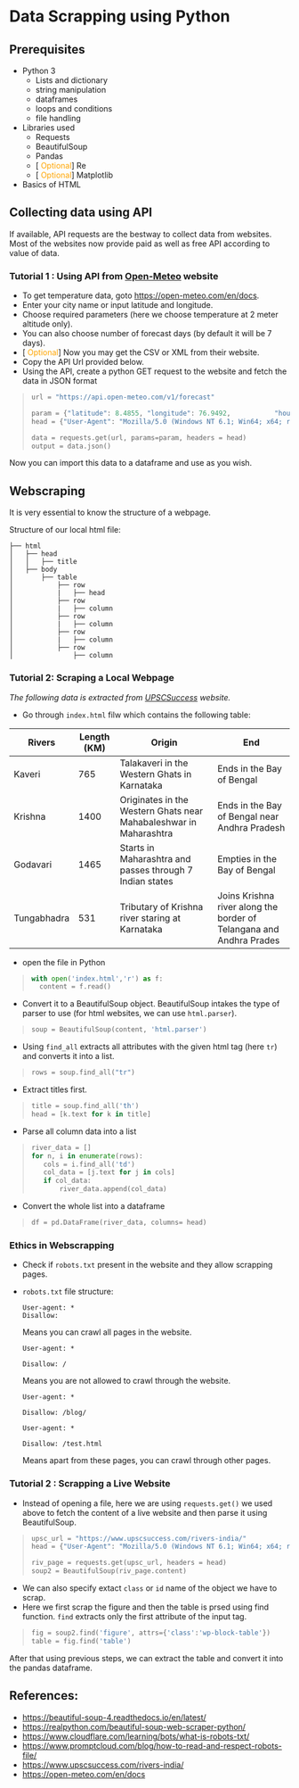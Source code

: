 <style>
red { color: red }
yellow { color: yellow }
orange {color: orange}
</style>

# Data Scrapping using Python

## Prerequisites
- Python 3
    - Lists and dictionary
    - string manipulation
    - dataframes
    - loops and conditions
    - file handling
- Libraries used
    - Requests
    - BeautifulSoup
    - Pandas
    - [<orange> Optional</orange>] Re
    - [<orange> Optional</orange>] Matplotlib
- Basics of HTML

## Collecting data using API

If available, API requests are the bestway to collect data from websites. Most of the websites now provide paid as well as free API according to value of data.

### Tutorial 1 : Using API from [Open-Meteo](https://open-meteo.com) website

- To get temperature data, goto https://open-meteo.com/en/docs.
- Enter your city name or input latitude and longitude.
- Choose required parameters (here we choose temperature at 2 meter altitude only).
- You can also choose number of forecast days (by default it will be 7 days).
- [<orange> Optional</orange>] Now you may get the CSV or XML from their website.
- Copy the API Url provided below.
- Using the API, create a python GET request to the website and fetch the data in JSON format

> ``` python
> url = "https://api.open-meteo.com/v1/forecast"
>
> param = {"latitude": 8.4855, "longitude": 76.9492,           "hourly":"temperature_2m"}
> head = {"User-Agent": "Mozilla/5.0 (Windows NT 6.1; Win64; x64; rv:47.0) Gecko/20100101 Firefox/47.0"}
>
> data = requests.get(url, params=param, headers = head)
> output = data.json()
> ```

Now you can import this data to a dataframe and use as you wish.

## Webscraping
It is very essential to know the structure of a webpage.

Structure of our local html file: 
```
├── html
│   ├── head
│   │   ├── title
│   ├── body
│       ├── table
│           ├── row
│           |   ├── head
│           ├── row
│           |   ├── column
│           ├── row
│           |   ├── column
│           ├── row
│           |   ├── column
│           ├── row
│               ├── column

```
### Tutorial 2: Scraping a Local Webpage

*The following data is extracted from [UPSCSuccess](https://www.upscsuccess.com/rivers-india/) website.* 

- Go through `index.html` filw which contains the following table:

| Rivers      | Length (KM) | Origin                                                            | End                                                                 |
|-------------|-------------|-------------------------------------------------------------------|---------------------------------------------------------------------|
| Kaveri      | 765         | Talakaveri in the Western Ghats in Karnataka                      | Ends in the Bay of Bengal                                           |
| Krishna     | 1400        | Originates in the Western Ghats near Mahabaleshwar in Maharashtra | Ends in the Bay of Bengal near Andhra Pradesh                       |
| Godavari    | 1465        | Starts in Maharashtra and passes through 7 Indian states          | Empties in the Bay of Bengal                                        |
| Tungabhadra | 531         | Tributary of Krishna river staring at Karnataka                   | Joins Krishna river along the border of Telangana and Andhra Prades |

- open the file in Python

> ``` python
> with open('index.html','r') as f:
>   content = f.read()
> ```

- Convert it to a BeautifulSoup object. BeautifulSoup intakes the type of parser to use (for html websites, we can use `html.parser`).

> ```python
> soup = BeautifulSoup(content, 'html.parser')
> ```
- Using `find_all` extracts all attributes with the given html tag (here `tr`) and converts it into a list.

> ``` python
> rows = soup.find_all("tr")
> ```

- Extract titles first.

> ``` python
> title = soup.find_all('th')
> head = [k.text for k in title]
> ```

- Parse all column data into a list

> ``` python
> river_data = []
> for n, i in enumerate(rows):
>    cols = i.find_all('td')
>    col_data = [j.text for j in cols]
>    if col_data:
>        river_data.append(col_data)   
> ```

- Convert the whole list into a dataframe

> ``` python
> df = pd.DataFrame(river_data, columns= head)
> ```

### Ethics in Webscrapping
-  Check if `robots.txt` present in the website and they allow scrapping pages.
- `robots.txt` file structure:

    ```
    User-agent: *
    Disallow:
    ```
    Means you can crawl all pages in the website.

    ```
    User-agent: *

    Disallow: /
    ```
    Means you are not allowed to crawl through the website.

    ```
    User-agent: *

    Disallow: /blog/

    User-agent: *

    Disallow: /test.html
    ```
    Means apart from these pages, you can crawl through other pages.

### Tutorial 2 : Scrapping a Live Website

- Instead of opening a file, here we are using `requests.get()` we used above to fetch the content of a live website and then parse it using BeautifulSoup.

> ``` python
> upsc_url = "https://www.upscsuccess.com/rivers-india/"
> head = {"User-Agent": "Mozilla/5.0 (Windows NT 6.1; Win64; x64; rv:47.0) Gecko/20100101 Firefox/47.0"}
>
> riv_page = requests.get(upsc_url, headers = head)
> soup2 = BeautifulSoup(riv_page.content)
> ```

- We can also specify extact `class` or `id` name of the object we have to scrap.
- Here we first scrap the figure and then the table is prsed using find function. `find` extracts only the first attribute of the input tag.

> ``` python
> fig = soup2.find('figure', attrs={'class':'wp-block-table'})
> table = fig.find('table')
> ```
After that using previous steps, we can extract the table and convert it into the pandas dataframe.


## References:
- https://beautiful-soup-4.readthedocs.io/en/latest/
- https://realpython.com/beautiful-soup-web-scraper-python/
- https://www.cloudflare.com/learning/bots/what-is-robots-txt/
- https://www.promptcloud.com/blog/how-to-read-and-respect-robots-file/
- https://www.upscsuccess.com/rivers-india/
- https://open-meteo.com/en/docs

